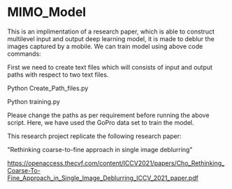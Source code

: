 # MIMO_Model

This is an implimentation of a research paper, which is able to construct multilevel input and output deep learning model, it is made to deblur the images captured by a mobile. We can train model using above code commands:

First we need to create text files which will consists of input and output paths with respect to two text files.

Python Create_Path_files.py 

Python training.py

Please change the paths as per requirement before running the above script. Here, we have used the GoPro data set to train the model.

This research project replicate the following research paper:

"Rethinking coarse-to-fine approach in single image deblurring"

https://openaccess.thecvf.com/content/ICCV2021/papers/Cho_Rethinking_Coarse-To-Fine_Approach_in_Single_Image_Deblurring_ICCV_2021_paper.pdf
